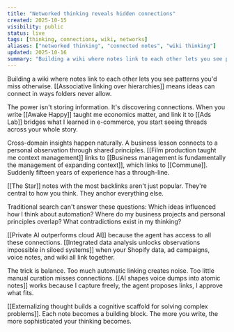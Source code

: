 ```yaml
---
title: "Networked thinking reveals hidden connections"
created: 2025-10-15
visibility: public
status: live
tags: [thinking, connections, wiki, networks]
aliases: ["networked thinking", "connected notes", "wiki thinking"]
updated: 2025-10-16
summary: "Building a wiki where notes link to each other lets you see patterns you'd miss otherwise. Cross-domain insights emerge when ideas can connect freely."
---
```


Building a wiki where notes link to each other lets you see patterns you'd miss otherwise. [[Associative linking over hierarchies]] means ideas can connect in ways folders never allow.

The power isn't storing information. It's discovering connections. When you write [[Awake Happy]] taught me economics matter, and link it to [[Ads Lab]] bridges what I learned in e-commerce, you start seeing threads across your whole story.

Cross-domain insights happen naturally. A business lesson connects to a personal observation through shared principles. [[Film production taught me context management]] links to [[Business management is fundamentally the management of expanding context]], which links to [[Commune]]. Suddenly fifteen years of experience has a through-line.

[[The Star]] notes with the most backlinks aren't just popular. They're central to how you think. They anchor everything else.

Traditional search can't answer these questions: Which ideas influenced how I think about automation? Where do my business projects and personal principles overlap? What contradictions exist in my thinking?

[[Private AI outperforms cloud AI]] because the agent has access to all these connections. [[Integrated data analysis unlocks observations impossible in siloed systems]] when your Shopify data, ad campaigns, voice notes, and wiki all link together.

The trick is balance. Too much automatic linking creates noise. Too little manual curation misses connections. [[AI shapes voice dumps into atomic notes]] works because I capture freely, the agent proposes links, I approve what fits.

[[Externalizing thought builds a cognitive scaffold for solving complex problems]]. Each note becomes a building block. The more you write, the more sophisticated your thinking becomes.
